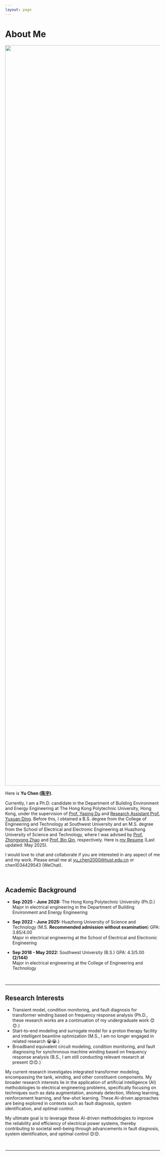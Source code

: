 ```yaml
---
layout: page
---
```


# About Me

<img src="https://hustyuchen.github.io/yuchenbig.jpg" class="floatpic" width="3200" height="2400">

Here is **Yu Chen ([陈宇](https://hustyuchen.github.io/file/CV_YuChen.pdf))**.

Currently, I am a Ph.D. candidate in the Department of Building Environment and Energy Engineering at The Hong Kong Polytechnic University, Hong Kong, under the supervision of [Prof. Yaping Du](https://www.polyu.edu.hk/beee/people/academic-staff/professor-du-yaping/) and [Research Assistant Prof. Yuxuan Ding](https://www.polyu.edu.hk/beee/people/academic-staff/dr-ding-yuxuan/). Before this, I obtained a B.S. degree from the College of Engineering and Technology at Southwest University and an M.S. degree from the School of Electrical and Electronic Engineering at Huazhong University of Science and Technology, where I was advised by [Prof. Zhongyong Zhao](http://gcjsxy.swu.edu.cn/info/1013/1634.htm) and [Prof. Bin Qin](http://faculty.hust.edu.cn/qinbin/zh_CN/index/1375399/list/index.htm), respectively. Here is [my Resume](https://hustyuchen.github.io/file/CV_YuChen.pdf) (Last updated: May 2025).

I would love to chat and collaborate if you are interested in any aspect of me and my work. Please email me at  yu_chen2000@hust.edu.cn or chen1034429543 (WeChat).

<br>

## Academic Background

- **Sep 2025 - June 2028:** The Hong Kong Polytechnic University (Ph.D.)<br>Major in electrical engineering in the Department of Building Environment and Energy Engineering<br>

- **Sep 2022 - June 2025:** Huazhong University of Science and Technology (M.S.  **Recommended admission without examination**) GPA: 3.85/4.00<br>Major in electrical engineering at the School of Electrical and Electronic Engineering<br>

- **Sep 2018 - May 2022:** Southwest University (B.S.) GPA: 4.3/5.00 **(2/144)**<br>Major in electrical engineering at the College of Engineering and Technology<br>

<br>

---

## Research Interests

- Transient model, condition monitoring, and fault diagnosis for transformer winding based on frequency response analysis (Ph.D., these research works are a continuation of my undergraduate work 😊😊.)
- Start-to-end modeling and surrogate model for a proton therapy facility and intelligent beamline optimization (M.S., I am no longer engaged in related research 😭😭.)
- Broadband equivalent circuit modeling, condition monitoring, and fault diagnosing for synchronous machine winding based on frequency response analysis (B.S., I am still conducting relevant research at present 😊😊.)

My current research investigates integrated transformer modeling, encompassing the tank, winding, and other constituent components. My broader research interests lie in the application of artificial intelligence (AI) methodologies to electrical engineering problems, specifically focusing on techniques such as data augmentation, anomaly detection, lifelong learning, reinforcement learning, and few-shot learning. These AI-driven approaches are being explored in contexts such as fault diagnosis, system identification, and optimal control.

My ultimate goal is to leverage these AI-driven methodologies to improve the reliability and efficiency of electrical power systems, thereby contributing to societal well-being through advancements in fault diagnosis, system identification, and optimal control 😊😊.

<br>

---

